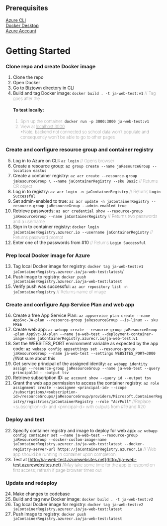 ## Prerequisites

[Azure CLI](https://docs.microsoft.com/en-us/cli/azure/install-azure-cli)\
[Docker Desktop](https://www.docker.com/products/docker-desktop)\
[Azure Account](https://azure.microsoft.com/en-us/overview/)

# Getting Started

### Clone repo and create Docker image

1. Clone the repo
2. Open Docker
3. Go to Biztown directory in CLI
4. Build and tag Docker image: `docker build . -t ja-web-test:v1` <span style="font-weight: lighter">// Tag goes after the :<span>
   #### To test locally:
   1. Spin up the container: `docker run -p 3000:3000 ja-web-test:v1`
   2. View at [localhost:3000](http://localhost:3000/)  
      \*Note, backend not connected so school data won't populate and consequently won't be able to go to other pages

### Create and configure resource group and container registry

5. Log in to Azure on CLI: `az login` <span style="font-weight: lighter">// Opens browser</span>
6. Create a resource group: `az group create --name jaResourceGroup --location eastus`
7. Create a container registry: `az acr create --resource-group jaResourceGroup \ --name jaContainerRegistry --sku Basic` <span style="font-weight: lighter">// Returns CR object</span>
8. Log in to registry: `az acr login -n jaContainerRegistry` <span style="font-weight: lighter">// Returns `Login Successful`</span>
9. Set admin-enabled to true: `az acr update -n jaContainerRegistry --resource-group jaResourceGroup --admin-enabled true`
10. Retrieve passwords: `az acr credential show --resource-group jaResourceGroup --name jaContainerRegistry` <span style="font-weight: lighter">// Returns two passwords and a username</span>
11. Sign in to container registry: `docker login jaContainerRegistry.azurecr.io --username jaContainerRegistry` <span style="font-weight: lighter">// Returns password prompt</span>
12. Enter one of the passwords from \#10 <span style="font-weight: lighter">// Returns `Login Successful`</span>

### Prep local Docker image for Azure

13. Tag local Docker image for registry: `docker tag ja-web-test:v1 jaContainerRegistry.azurecr.io/ja-web-test:latest`/
14. Push image to registry: `docker push jaContainerRegistry.azurecr.io/ja-web-test:latest`
15. Verify push was successful: `az acr repository list -n jaContainerRegistry` <span style="font-weight: lighter">// Returns name of image</span>

### Create and configure App Service Plan and web app

16. Create a free App Service Plan: `az appservice plan create --name AppSvc-JA-plan --resource-group jaResourceGroup --is-linux -- sku FREE`
17. Create web app: `az webapp create --resource-group jaResourceGroup --plan AppSvc-JA-plan --name ja-web-test --deployment-container-image-name jaContainerRegistry.azurecr.io/ja-web-test:v1`
18. Set the WEBSITES_PORT environment variable as expected by the app code: `az webapp config appsettings set --resource-group jaResourceGroup --name ja-web-test --settings WEBSITES_PORT=3000` //Not sure about this
19. Get service principal of the assigned identity: `az webapp identity assign --resource-group jaResourceGroup --name ja-web-test --query principalId - -output tsv`
20. Retrieve subscription ID: `az account show --query id --output tsv`
21. Grant the web app permission to access the container registry: `az role assignment create --assignee <principal-id> --scope /subscriptions/<subscription-id>/resourceGroups/jaResourceGroup/providers/Microsoft.ContainerRegistry/registries/jaContainerRegistry --role "AcrPull"` <span style="font-weight: lighter">//Replace \<subscription-id\> and \<principal-id\> with outputs from \#19 and \#20</span>

### Deploy and test

22. Specify container registry and image to deploy for web app: `az webapp config container set --name ja-web-test --resource-group jaResourceGroup --docker-custom-image-name jaContainerRegistry.azurecr.io/ja-web-test:latest --docker-registry-server-url https://jaContainerRegistry.azurecr.io` <span style="font-weight: lighter">// Web app should be running in container upon completion</span>
23. Test at [http://ja-web-test.azurewebsites.net](http://ja-web-test.azurewebsites.net) <span style="font-weight: lighter">//May take some time for the app to respond on first access; refresh if page browser times out</span>

### Update and redeploy
   
24. Make changes to codebase
25. Build and tag new Docker image: `docker build . -t ja-web-test:v2`
26. Tag local Docker image for registry: `docker tag ja-web-test:v2 jaContainerRegistry.azurecr.io/ja-web-test:latest`
27. Push image to registry: `docker push jaContainerRegistry.azurecr.io/ja-web-test:latest`
<!-- To get Tenant-ID, run: `az account show` <span style="font-weight: lighter">// Copy returned 'homeTenantId' prop</span> -->
